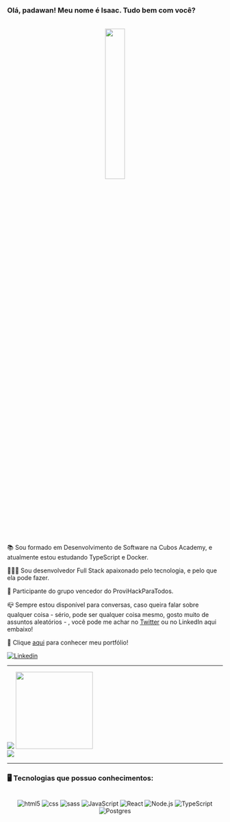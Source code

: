 
<h3>Olá, padawan! Meu nome é Isaac. Tudo bem com você?</h3>
</br>

<div align='center'>
<img src="https://c.tenor.com/7rMJZKO5CYYAAAAC/baby-yoda-hi.gif" width="30%" margin-bottom ='20px'/>
</div>

</br>

<div align='left'> 
    <p>📚 Sou formado em Desenvolvimento de Software na Cubos Academy, e atualmente estou estudando TypeScript e Docker.</p>
    <p>👨🏽‍🎓 Sou desenvolvedor Full Stack apaixonado pelo tecnologia, e pelo que ela pode fazer.</p>
    <p>🥇 Participante do grupo vencedor do ProviHackParaTodos.</p> 
    <p>📪 Sempre estou disponível para conversas, caso queira falar sobre qualquer coisa - sério, pode ser qualquer coisa mesmo, gosto muito de assuntos aleatórios - , você pode me achar no <a href='https://twitter.com/isaacjbs' target='_blank'>Twitter</a> ou no LinkedIn aqui embaixo!</p>
    <p>💼 Clique <a href='https://isaacjbs.github.io/portfolio/'>aqui</a> para conhecer meu portfólio!</p>
</div>

[![Linkedin](https://img.shields.io/badge/LinkedIn-0077B5?style=for-the-badge&logo=linkedin&logoColor=white)](https://www.linkedin.com/in/isaac-jbs/)

<hr>

<div>
<img align='+' src="https://github-readme-stats.vercel.app/api?username=IsaacJBS&show_icons=true&title_color=ebc760&text_color=ebc760&icon_color=ebc760&bg_color=050302&cache_seconds=2300">
<img height="180em" src="https://github-readme-stats.vercel.app/api/top-langs/?username=IsaacJBS&layout=compact&langs_count=7&title_color=ebc760&text_color=ebc760&icon_color=ebc760&bg_color=050302"/>
</div>

<img src="https://img.shields.io/static/v1?label=Overview&message=Isaac Jordão&color=050302&style=for-the-badge&logo=GitHub">

<hr>
 
<h3>🖥️ Tecnologias que possuo conhecimentos: </h3>
<div align='center'>
<div style= 'display: inline_block'><br>
<img align='center' alt= 'html5' src='https://img.shields.io/badge/HTML5-E34F26?style=for-the-badge&logo=html5&logoColor=white'>
<img align='center' alt= 'css' src='https://img.shields.io/badge/CSS3-1572B6?style=for-the-badge&logo=css3&logoColor=white'>
<img align='center' alt= 'sass' src='https://img.shields.io/badge/Sass-CC6699?style=for-the-badge&logo=sass&logoColor=white'>
<img align='center' alt= 'JavaScript' src='https://img.shields.io/badge/JavaScript-F7DF1E?style=for-the-badge&logo=javascript&logoColor=black'>
<img align='center' alt= 'React' src='https://img.shields.io/badge/React-20232A?style=for-the-badge&logo=react&logoColor=61DAFB'>
<img align='center' alt= 'Node.js' src='https://img.shields.io/badge/Node.js-43853D?style=for-the-badge&logo=node.js&logoColor=white'>
<img align='center' alt= 'TypeScript' src='https://img.shields.io/badge/TypeScript-007ACC?style=for-the-badge&logo=typescript&logoColor=white'>
<img align='center' alt= 'Postgres' src='https://img.shields.io/badge/PostgreSQL-316192?style=for-the-badge&logo=postgresql&logoColor=white'> 
</div>

